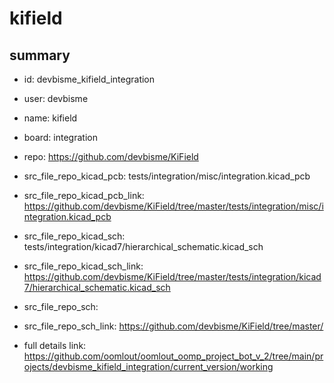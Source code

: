 # kifield
 
## summary 
* id: devbisme_kifield_integration
* user: devbisme
* name: kifield
* board: integration
* repo: https://github.com/devbisme/KiField
* src_file_repo_kicad_pcb: tests/integration/misc/integration.kicad_pcb
* src_file_repo_kicad_pcb_link: https://github.com/devbisme/KiField/tree/master/tests/integration/misc/integration.kicad_pcb
* src_file_repo_kicad_sch: tests/integration/kicad7/hierarchical_schematic.kicad_sch
* src_file_repo_kicad_sch_link: https://github.com/devbisme/KiField/tree/master/tests/integration/kicad7/hierarchical_schematic.kicad_sch

* src_file_repo_sch: 
* src_file_repo_sch_link: https://github.com/devbisme/KiField/tree/master/
* full details link: https://github.com/oomlout/oomlout_oomp_project_bot_v_2/tree/main/projects/devbisme_kifield_integration/current_version/working  







